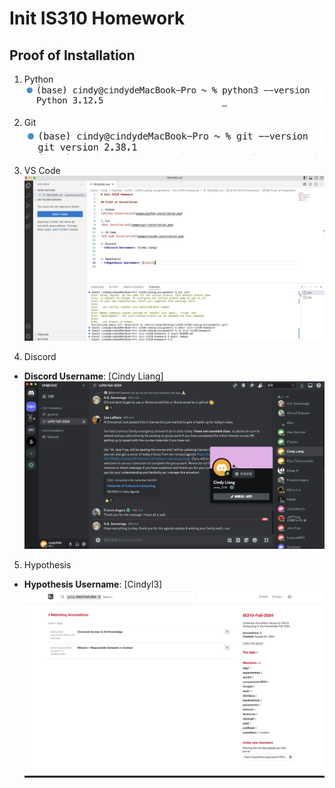 # Init IS310 Homework

## Proof of Installation

1. Python
![Python Installation](images/python-installation.png)

2. Git
![Git Installation](images/git-installation.png)

3. VS Code
![VS Code Installation](images/vscode-installation.png)

4. Discord
- **Discord Username**: [Cindy Liang]
![Discord](images/discord.png)

5. Hypothesis
- **Hypothesis Username**: [Cindyl3]
![Hypothesis](images/hypothesis.png)